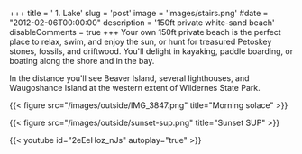 +++
title = ' 1. Lake'
slug = 'post'
image = 'images/stairs.png'
#date = "2012-02-06T00:00:00"
description = '150ft private white-sand beach'
disableComments = true
+++
Your own 150ft private beach is the perfect place to relax, swim, and enjoy the sun, or hunt for treasured Petoskey stones, fossils, and driftwood. You'll delight in kayaking, paddle boarding, or boating along the shore and in the bay.

In the distance you'll see Beaver Island, several lighthouses, and Waugoshance Island at the western extent of Wildernes State Park.

{{< figure src="/images/outside/IMG_3847.png" title="Morning solace" >}}

{{< figure src="/images/outside/sunset-sup.png" title="Sunset SUP" >}}

{{< youtube id="2eEeHoz_nJs" autoplay="true" >}}